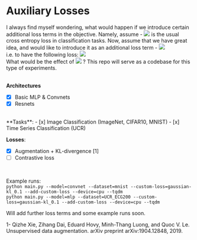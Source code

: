 # Auxiliary Losses
I always find myself wondering, what would happen if we introduce certain additional loss terms in the objective. Namely, assume - <img src="https://latex.codecogs.com/gif.latex?%5Cmathcal%7BL%7D_%7BCE%7D" />  is the usual cross entropy loss in classification tasks. Now, assume that we have great idea, and would like to introduce it as an additional loss term - <img src="https://latex.codecogs.com/gif.latex?%5Cmathcal%7BL%7D_%7BCustom%7D" />  
i.e. to have the following loss: <img src="https://latex.codecogs.com/gif.latex?%5Cmathcal%7BL%7D_%7BTotal%7D%20%3D%20%5Cmathcal%7BL%7D_%7BCE%7D%20&plus;%20%5Cmathcal%7BL%7D_%7BCustom%7D" /> <br>
What would be the effect of <img src="https://latex.codecogs.com/gif.latex?%5Cmathcal%7BL%7D_%7BCustom%7D" /> ?
This repo will serve as a codebase for this type of experiments. <br>
<br>

**Architectures**
- [x] Basic MLP & Convnets
- [x] Resnets
<br>
**Tasks**: 
- [x] Image Classification (ImageNet, CIFAR10, MNIST)
- [x] Time Series Classification (UCR) 
<br> 

**Losses**: 
- [x] Augmentation + KL-divergence [1] <br> 
- [ ] Contrastive loss <br>

<br> 

Example runs: <br>
`python main.py --model=convnet --dataset=mnist --custom-loss=gaussian-kl_0.1 --add-custom-loss --device=cpu --tqdm` <br>
`python main.py --model=mlp --dataset=UCR_ECG200 --custom-loss=gaussian-kl_0.1 --add-custom-loss --device=cpu --tqdm` <br>

Will add further loss terms and some example runs soon. <br>


1- Qizhe Xie, Zihang Dai, Eduard Hovy, Minh-Thang Luong, and Quoc V. Le. Unsupervised data augmentation. arXiv preprint arXiv:1904.12848, 2019.
